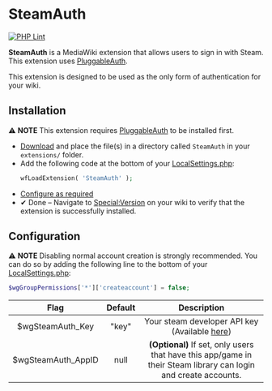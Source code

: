 # SteamAuth
[![PHP Lint](https://github.com/Banakin/SteamAuth/workflows/PHP%20Lint/badge.svg)](https://github.com/Banakin/SteamAuth/actions)

**SteamAuth** is a MediaWiki extension that allows users to sign in with Steam. This extension uses [PluggableAuth](https://www.mediawiki.org/wiki/Extension:PluggableAuth). 

This extension is designed to be used as the only form of authentication for your wiki.


## Installation
⚠ **NOTE** This extension requires [PluggableAuth](https://www.mediawiki.org/wiki/Extension:PluggableAuth) to be installed first.

- [Download](https://github.com/Banakin/SteamAuth/releases/) and place the file(s) in a directory called `SteamAuth` in your `extensions/` folder.
- Add the following code at the bottom of your [LocalSettings.php](https://www.mediawiki.org/wiki/Manual:LocalSettings.php):
  ```php
  wfLoadExtension( 'SteamAuth' );
  ```
- [Configure as required](#configuration)
- ✔ Done – Navigate to [Special:Version](https://www.mediawiki.org/wiki/Special:Version) on your wiki to verify that the extension is successfully installed.


## Configuration
⚠ **NOTE** Disabling normal account creation is strongly recommended. You can do so by adding the following line to the bottom of your [LocalSettings.php](https://www.mediawiki.org/wiki/Manual:LocalSettings.php):
```php
$wgGroupPermissions['*']['createaccount'] = false;
```

| Flag | Default | Description |
|:-:|:-:|:-:|
| $wgSteamAuth_Key | "key" | Your steam developer API key (Available [here](https://steamcommunity.com/dev/apikey)) |
| $wgSteamAuth_AppID | null | **(Optional)** If set, only users that have this app/game in their Steam library can login and create accounts. |
